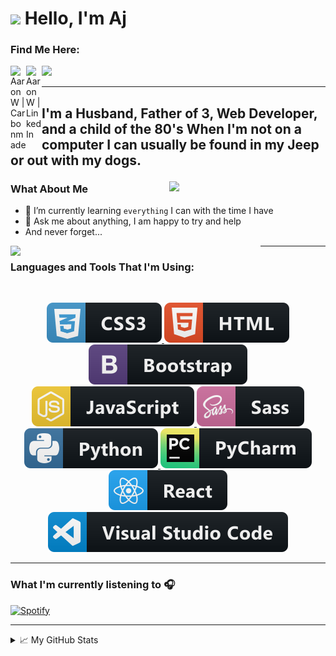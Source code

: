 <h1><img src="https://emojis.slackmojis.com/emojis/images/1531849430/4246/blob-sunglasses.gif?1531849430" width="30" />
  Hello, I'm Aj</h1>

### Find Me Here:

[<img align="left" alt="AaronW | Carbonmade" width="25px"
  src="https://www.flaticon.com/svg/static/icons/svg/921/921490.svg" />][website]

[<img align="left" alt="AaronW | LinkedIn" width="25px"
  src="https://www.flaticon.com/svg/static/icons/svg/1384/1384171.svg" />][linkedin]

![](https://visitor-badge.glitch.me/badge?page_id=xaaronwx.xaaronwx)

<hr>

<h2>
  <p align="left">I'm a Husband, Father of 3, Web Developer, and a child of the 80's
    When I'm not on a computer I can usually be found in my Jeep or out with my dogs.</p>
</h2>


<img align="right" src="assets/FlySynth.gif" width=250>

### What About Me

- 🌱 I’m currently learning ```everything``` I can with the time I have
- 💬 Ask me about anything, I am happy to try and help
- And never forget...
<img align="left" src="assets/Bill_Ted.gif" width=400>

<hr>
<h3 align="left"> Languages and Tools That I'm Using:</h3>

<br />

<p align="center">
  <!-- For more icons please follow  https://github.com/MikeCodesDotNET/ColoredBadges -->
  <a href="#">
    <img src="badges/css3.svg" alt="css3" style="vertical-align:top margin:6px 4px">
  </a>
  <a href="#">
    <img src="badges/html.svg" alt="html" style="vertical-align:top margin:6px 4px">
  </a>
  <a href="#">
    <img src="badges/bootstrap.svg" alt="bootstrap" style="vertical-align:top margin:6px 4px">
  </a>
  <a href="#">
    <img src="badges/js.svg" alt="js" style="vertical-align:top margin:6px 4px">
  </a>
  <a href="#">
    <img src="badges/sass.svg" alt="sass" style="vertical-align:top margin:6px 4px">
  </a>
  <a href="#">
    <img src="badges/python.svg" alt="python" style="vertical-align:top margin:6px 4px">
  </a>
  <a href="#">
    <img src="badges/jetbrains_pycharm.svg" alt="pycharm" style="vertical-align:top margin:6px 4px">
  </a>
  <a href="#">
    <img src="badges/react.svg" alt="react" style="vertical-align:top margin:6px 4px">
  </a>
  <a href="#">
    <img src="badges/visualstudio_code.svg" alt="visualstudiocode" style="vertical-align:top margin:6px 4px">
  </a>
</p>

---

### What I'm currently listening to 🎧
[![Spotify](https://spotify-playlist.xaaronwx.vercel.app//api/spotify)](https://open.spotify.com/user/beamerboy_23)

---

<details>
  <summary>📈 My GitHub Stats</summary>
  <img align="center" alt="xAaronWx's GitHub Stats"
    src="https://github-readme-stats.xaaronwx.vercel.app/api?username=xAaronWx&hide=issues&show_icons=true&theme=vue-dark&hide_border=true" />
</details>

<!-- Link Definitions -->

[website]: https://aaronjwhite.carbonmade.com/
[linkedin]: https://www.linkedin.com/in/aaronj-white/